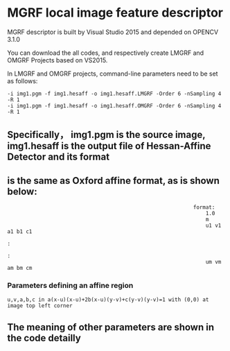 # MGRF local image feature descriptor

MGRF descriptor is built by Visual Studio 2015 and depended on OPENCV 3.1.0

You can download the all codes, and respectively create LMGRF and OMGRF Projects based on VS2015.

In LMGRF and OMGRF projects, command-line parameters need to be set as follows:

    -i img1.pgm -f img1.hesaff -o img1.hesaff.LMGRF -Order 6 -nSampling 4 -R 1
    -i img1.pgm -f img1.hesaff -o img1.hesaff.OMGRF -Order 6 -nSampling 4 -R 1
    
## Specifically， img1.pgm is the source image, img1.hesaff is the output file of Hessan-Affine Detector and its format 
## is the same as Oxford affine format, as is shown below:
															    format:                   
																	1.0
																	m
																	u1 v1 a1 b1 c1
																				:
																				:
																	um vm am bm cm                
### Parameters defining an affine region
    u,v,a,b,c in a(x-u)(x-u)+2b(x-u)(y-v)+c(y-v)(y-v)=1 with (0,0) at image top left corner
    
## The meaning of other parameters are shown in the code detailly

                                  
                              
